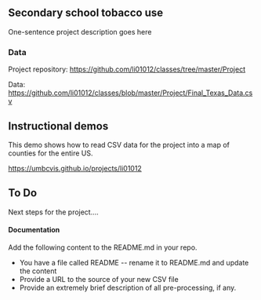 
## Secondary school tobacco use

One-sentence project description goes here

### Data

Project repository: https://github.com/li01012/classes/tree/master/Project

Data: https://github.com/li01012/classes/blob/master/Project/Final_Texas_Data.csv

## Instructional demos

This demo shows how to read CSV data for the project into a map of counties for the entire US.

https://umbcvis.github.io/projects/li01012

## To Do

Next steps for the project....

#### Documentation

Add the following content to the README.md in your repo.

* You have a file called README -- rename it to README.md and update the content
* Provide a URL to the source of your new CSV file
* Provide an extremely brief description of all pre-processing, if any.

